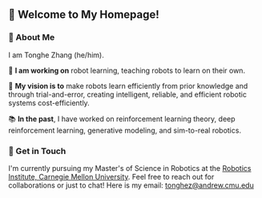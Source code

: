 
<!--
**Tonghe-Zhang/Tonghe-Zhang** is a ✨ _special_ ✨ repository because its `README.md` (this file) appears on your GitHub profile.

Here are some ideas to get you started:

- 🔭 I’m currently working on ...
- 🌱 I’m currently learning ...
- 👯 I’m looking to collaborate on ...
- 🤔 I’m looking for help with ...
- 💬 Ask me about ...
- 📫 How to reach me: ...
- 😄 Pronouns: ...
- ⚡ Fun fact: ...
-->

## 👋 Welcome to My Homepage!

### 🌟 About Me
I am Tonghe Zhang (he/him). 

🤖 **I am working on** robot learning, teaching robots to learn on their own.

🚀 **My vision is to** make robots learn efficiently from prior knowledge and through trial-and-error, creating intelligent, reliable, and efficient robotic systems cost-efficiently. 

📚 **In the past**, I have worked on reinforcement learning theory, deep reinforcement learning, generative modeling, and sim-to-real robotics. 

### 👯 Get in Touch
I'm currently pursuing my Master's of Science in Robotics at the [Robotics Institute, Carnegie Mellon University](https://www.ri.cmu.edu/). Feel free to reach out for collaborations or just to chat! Here is my email: [tonghez@andrew.cmu.edu](mailto:tonghez@andrew.cmu.edu)
  
  



